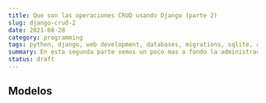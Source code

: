 ```yaml
---
title: Que son las operaciones CRUD usando Django (parte 2)
slug: django-crud-2
date: 2021-08-28
category: programming
tags: python, django, web development, databases, migrations, sqlite, crud
summary: En esta segunda parte vemos un poco mas a fondo la administracion de una base de datos mediante migraciones y realizamos operaciones CRUD sobre esta.
status: draft
---
```

## Modelos

